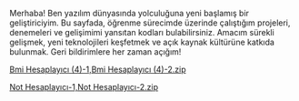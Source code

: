 Merhaba! Ben yazılım dünyasında yolculuğuna yeni başlamış bir geliştiriciyim. Bu sayfada, öğrenme sürecimde üzerinde çalıştığım projeleri, denemeleri ve gelişimimi yansıtan kodları bulabilirsiniz. Amacım sürekli gelişmek, yeni teknolojileri keşfetmek ve açık kaynak kültürüne katkıda bulunmak. Geri bildirimlere her zaman açığım!

[Bmi Hesaplayıcı (4)-1,Bmi Hesaplayıcı (4)-2.zip](https://github.com/user-attachments/files/21087652/Bmi.Hesaplayici.4.-1.Bmi.Hesaplayici.4.-2.zip)

[Not Hesaplayıcı-1,Not Hesaplayıcı-2.zip](https://github.com/user-attachments/files/21087658/Not.Hesaplayici-1.Not.Hesaplayici-2.zip)

